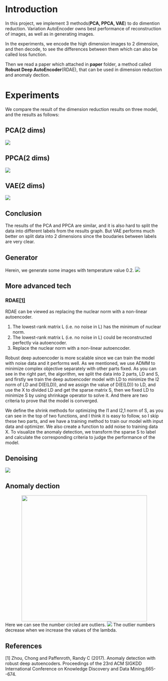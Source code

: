 # Introduction

In this project, we implement 3 methods(**PCA, PPCA, VAE**) to do dimention reduction. Variation AutoEncoder owns best performance of reconstruction of images, as well as in generating images. 

In the experiments, we encode the high dimension images to 2 dimension, and then decode, to see the differences between them which can also be called loss function. 

Then we read a paper which attached in **paper** folder, a method called **Robust Deep AutoEncoder**(RDAE), that can be used in dimension reduction and anomaly dection.

# Experiments
We compare the result of the dimension reduction results on three model, and the results as follows: 
## PCA(2 dims) 
<img src="graph/pca.png">

## PPCA(2 dims)
<img src="graph/ppca.png">


## VAE(2 dims)
<img src="graph/vae.png">

## Conclusion
The results of the PCA and PPCA are similar, and it is also hard to split the data into different labels from the results graph. But VAE performs much better on split data into 2 dimensions since the boudaries between labels are very clear.

## Generator
Herein, we generate some images with temperature value 0.2.
<img src="graph/generate_vae.png">

## More advanced tech
### RDAE[[1]](#1)
RDAE can be viewed as replacing the nuclear norm with a non-linear autoencoder.
1. The lowest-rank matrix L (i.e. no noise in L) has the minimum of nuclear norm.
2. The lowest-rank matrix L (i.e. no noise in L) could be reconstructed perfectly via autoencoder.
3. Replace the nuclear norm with a non-linear autoencoder.

Robust deep autoencoder is more scalable since we can train the model with noise data and it performs well. As we mentioned, we use ADMM to minimize complex objective separately with other parts fixed. As you can see in the right part, the algorithm, we split the data into 2 parts,  LD and S, and firstly we train the deep autoencoder model with LD to minimize the l2 norm of LD and D(E(LD)), and we assign the value of D(E(LD)) to LD,  and use the X to divided LD and get the sparse matrix S, then we fixed LD to minimize S by using shrinkage operator to solve it. And there are two criteria to prove that the model is converged.


We define the shrink methods for optimizing the l1 and l2,1 norm of S, as you can see in the top of two functions, and I think it is easy to follow, so I skip these two parts, and we have a training method to train our model with input data and optimizer. We also create a function to add noise to training data X. To visualize the anomaly detection, we transform the sparse S to label and calculate the corresponding criteria to judge the performance of the model.
## Denoising
<img src='graph/denoising.png'>

## Anomaly dection
<div align='center'>
<img src='graph/anomaly1.png' width='400px'>
  </div>
Here we can see the number circled are outliers.
<img src='graph/anomaly2.png' >
The outlier numbers decrease when we increase the values of the lambda.

## References
<a id="1">[1]</a> 
Zhou, Chong and Paffenroth, Randy C (2017). 
Anomaly detection with robust deep autoencoders. 
Proceedings of the 23rd ACM SIGKDD International Conference on Knowledge Discovery and Data Mining,665--674.
